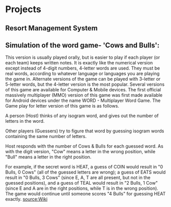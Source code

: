 # Projects 

## Resort Management System

## Simulation of the word game- 'Cows and Bulls':
This version is usually played orally, but is easier to play if each player (or each team) keeps written notes. It is exactly like the numerical version except instead of 4-digit numbers, 4-letter words are used. They must be real words, according to whatever language or languages you are playing the game in. Alternate versions of the game can be played with 3-letter or 5-letter words, but the 4-letter version is the most popular. Several versions of this game are available for Computer & Mobile devices. The first official massively multiplayer (MMO) version of this game was first made available for Android devices under the name WORD - Multiplayer Word Game. The Game play for letter version of this game is as follows.

A person (Host) thinks of any isogram word, and gives out the number of letters in the word.

Other players (Guessers) try to figure that word by guessing isogram words containing the same number of letters.

Host responds with the number of Cows & Bulls for each guessed word. As with the digit version, "Cow" means a letter in the wrong position, while "Bull" means a letter in the right position.

For example, if the secret word is HEAT, a guess of COIN would result in "0 Bulls, 0 Cows" (all of the guessed letters are wrong); a guess of EATS would result in "0 Bulls, 3 Cows" (since E, A, T are all present, but not in the guessed positions), and a guess of TEAL would result in "2 Bulls, 1 Cow" (since E and A are in the right positions, while T is in the wrong position). The game would continue until someone scores "4 Bulls" for guessing HEAT exactly. [source:Wiki](https://en.wikipedia.org/wiki/Bulls_and_Cows)
